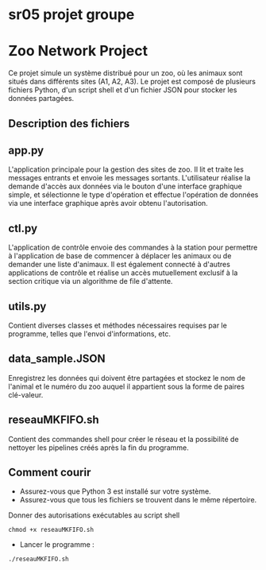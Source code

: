 # sr05 projet groupe

# Zoo Network Project

Ce projet simule un système distribué pour un zoo, où les animaux sont situés dans différents sites (A1, A2, A3). Le projet est composé de plusieurs fichiers Python, d'un script shell et d'un fichier JSON pour stocker les données partagées.

## Description des fichiers


## app.py
L'application principale pour la gestion des sites de zoo. Il lit et traite les messages entrants et envoie les messages sortants. L'utilisateur réalise la demande d'accès aux données via le bouton d'une interface graphique simple, et sélectionne le type d'opération et effectue l'opération de données via une interface graphique après avoir obtenu l'autorisation.

## ctl.py
L'application de contrôle envoie des commandes à la station pour permettre à l'application de base de commencer à déplacer les animaux ou de demander une liste d'animaux. Il est également connecté à d'autres applications de contrôle et réalise un accès mutuellement exclusif à la section critique via un algorithme de file d'attente.

## utils.py
Contient diverses classes et méthodes nécessaires requises par le programme, telles que l'envoi d'informations, etc.

## data_sample.JSON
Enregistrez les données qui doivent être partagées et stockez le nom de l'animal et le numéro du zoo auquel il appartient sous la forme de paires clé-valeur.

## reseauMKFIFO.sh
Contient des commandes shell pour créer le réseau et la possibilité de nettoyer les pipelines créés après la fin du programme.

## Comment courir
 - Assurez-vous que Python 3 est installé sur votre système.
 - Assurez-vous que tous les fichiers se trouvent dans le même répertoire.

Donner des autorisations exécutables au script shell

```
chmod +x reseauMKFIFO.sh
```
- Lancer le programme :
```
./reseauMKFIFO.sh
```

